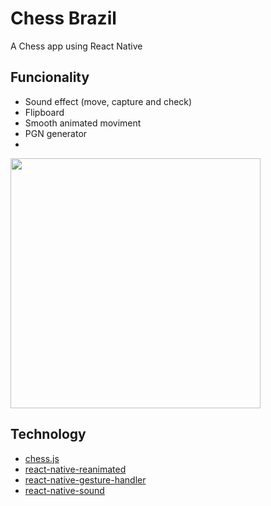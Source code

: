 # Chess Brazil
A Chess app using React Native

## Funcionality
- Sound effect (move, capture and check)
- Flipboard
- Smooth animated moviment 
- PGN generator
- 
<img src="https://user-images.githubusercontent.com/99638905/172504090-90797b3a-1fe8-4ccc-acc5-577b5d72f3ab.gif" width="400"  />

## Technology 
- [chess.js](https://github.com/jhlywa/chess.js)
- [react-native-reanimated](https://docs.swmansion.com/react-native-reanimated/)
- [react-native-gesture-handler](https://docs.swmansion.com/react-native-gesture-handler/docs/)
- [react-native-sound](https://github.com/zmxv/react-native-sound)

